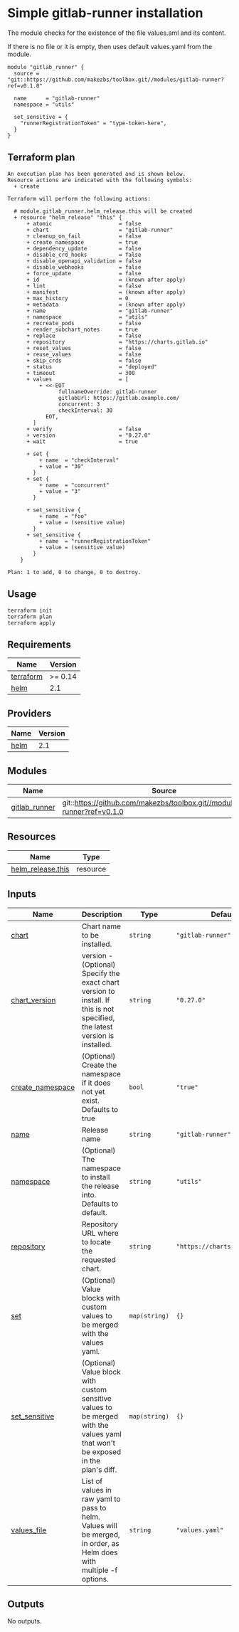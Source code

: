 # Simple gitlab-runner installation

The module checks for the existence of the file values.aml and its content.

If there is no file or it is empty, then uses default values.yaml from the module.


```
module "gitlab_runner" {
  source = "git::https://github.com/makezbs/toolbox.git//modules/gitlab-runner?ref=v0.1.0"

  name      = "gitlab-runner"
  namespace = "utils"

  set_sensitive = {
    "runnerRegistrationToken" = "type-token-here",
  }
}
```

## Terraform plan

```
An execution plan has been generated and is shown below.
Resource actions are indicated with the following symbols:
  + create

Terraform will perform the following actions:

  # module.gitlab_runner.helm_release.this will be created
  + resource "helm_release" "this" {
      + atomic                     = false
      + chart                      = "gitlab-runner"
      + cleanup_on_fail            = false
      + create_namespace           = true
      + dependency_update          = false
      + disable_crd_hooks          = false
      + disable_openapi_validation = false
      + disable_webhooks           = false
      + force_update               = false
      + id                         = (known after apply)
      + lint                       = false
      + manifest                   = (known after apply)
      + max_history                = 0
      + metadata                   = (known after apply)
      + name                       = "gitlab-runner"
      + namespace                  = "utils"
      + recreate_pods              = false
      + render_subchart_notes      = true
      + replace                    = false
      + repository                 = "https://charts.gitlab.io"
      + reset_values               = false
      + reuse_values               = false
      + skip_crds                  = false
      + status                     = "deployed"
      + timeout                    = 300
      + values                     = [
          + <<-EOT
                fullnameOverride: gitlab-runner
                gitlabUrl: https://gitlab.example.com/
                concurrent: 3
                checkInterval: 30
            EOT,
        ]
      + verify                     = false
      + version                    = "0.27.0"
      + wait                       = true

      + set {
          + name  = "checkInterval"
          + value = "30"
        }
      + set {
          + name  = "concurrent"
          + value = "3"
        }

      + set_sensitive {
          + name  = "foo"
          + value = (sensitive value)
        }
      + set_sensitive {
          + name  = "runnerRegistrationToken"
          + value = (sensitive value)
        }
    }

Plan: 1 to add, 0 to change, 0 to destroy.
```

## Usage

```
terraform init
terraform plan
terraform apply
```

## Requirements

| Name | Version |
|------|---------|
| <a name="requirement_terraform"></a> [terraform](#requirement\_terraform) | >= 0.14 |
| <a name="requirement_helm"></a> [helm](#requirement\_helm) | 2.1 |

## Providers

| Name | Version |
|------|---------|
| <a name="provider_helm"></a> [helm](#provider\_helm) | 2.1 |

## Modules

| Name | Source | Version |
|------|--------|---------|
| <a name="module_gitlab_runner"></a> [gitlab\_runner](#module\_gitlab\_runner) | git::https://github.com/makezbs/toolbox.git//modules/gitlab-runner?ref=v0.1.0 |  |

## Resources

| Name | Type |
|------|------|
| [helm_release.this](https://registry.terraform.io/providers/hashicorp/helm/2.1/docs/resources/release) | resource |

## Inputs

| Name | Description | Type | Default | Required |
|------|-------------|------|---------|:--------:|
| <a name="input_chart"></a> [chart](#input\_chart) | Chart name to be installed. | `string` | `"gitlab-runner"` | no |
| <a name="input_chart_version"></a> [chart\_version](#input\_chart\_version) | version - (Optional) Specify the exact chart version to install. If this is not specified, the latest version is installed. | `string` | `"0.27.0"` | no |
| <a name="input_create_namespace"></a> [create\_namespace](#input\_create\_namespace) | (Optional) Create the namespace if it does not yet exist. Defaults to true | `bool` | `"true"` | no |
| <a name="input_name"></a> [name](#input\_name) | Release name | `string` | `"gitlab-runner"` | no |
| <a name="input_namespace"></a> [namespace](#input\_namespace) | (Optional) The namespace to install the release into. Defaults to default. | `string` | `"utils"` | no |
| <a name="input_repository"></a> [repository](#input\_repository) | Repository URL where to locate the requested chart. | `string` | `"https://charts.gitlab.io"` | no |
| <a name="input_set"></a> [set](#input\_set) | (Optional) Value blocks with custom values to be merged with the values yaml. | `map(string)` | `{}` | no |
| <a name="input_set_sensitive"></a> [set\_sensitive](#input\_set\_sensitive) | (Optional) Value block with custom sensitive values to be merged with the values yaml that won't be exposed in the plan's diff. | `map(string)` | `{}` | no |
| <a name="input_values_file"></a> [values\_file](#input\_values\_file) | List of values in raw yaml to pass to helm. Values will be merged, in order, as Helm does with multiple -f options. | `string` | `"values.yaml"` | no |


## Outputs

No outputs.
